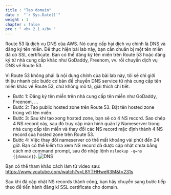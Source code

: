 ```yaml
---
title : "Tạo domain"
date :  "`r Sys.Date()`" 
weight : 1 
chapter : false
pre : " <b> 2.1 </b> "
---
```

Route 53 là dịch vụ DNS của AWS. Nó cung cấp hai dịch vụ chính là DNS và đăng ký tên miền. Để thực hiện bài lab này, bạn cần chuẩn bị một tên miền đã có SSL certificate. 
Bạn có thể đăng ký tên miền trên Route 53 hoặc đăng ký từ nhà cung cấp khác như GoDaddy, Freenom, vv. rồi chuyển dịch vụ DNS về Route 53.

Vì Route 53 không phải là nội dung chính của bài lab này, tôi sẽ chỉ giới thiệu nhanh các bước cơ bản để chuyển DNS service từ nhà cung cấp tên miền khác về Route 53, chứ không mô tả, giải thích chi tiết.

- Bước 1: Đăng ký tên miền trên nhà cung cấp tên miền như GoDaddy, Freenom, ...
- Bước 2: Tạo public hosted zone trên Route 53. Đặt tên hosted zone trùng với tên miền.
- Bước 3: Sau khi tạo xong hosted zone, bạn sẽ có 4 NS record. Sao chép 4 NS record này, sau đó truy cập màn hình quản lý Nameserver trong nhà cung cấp tên miền và thay đổi các NS record mặc định thành 4 NS record của hosted zone trên Route 53.
- Bước 4: Việc thay đổi nameserver có thể mất khoảng vài phút đến 24 giờ. Bạn có thể kiểm tra xem NS record đã được cập nhật chưa bằng cách mở command prompt, sau đó nhập lệnh `nslookup -q=ns {{domain}}`.
![DNS](/images/2.prerequisite/031-nslookup.png)

Bạn có thể tham khảo cách làm từ video sau: https://www.youtube.com/watch?v=L8YTHHweR3M&t=231s 

Sau khi đã cập nhật NS records thành công, bạn hãy chuyển sang bước tiếp theo để tiến hành đăng kí SSL certificate cho domain.

